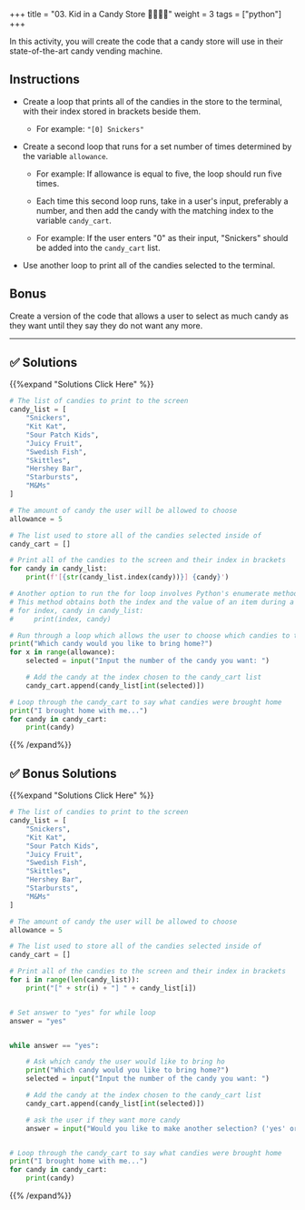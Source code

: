 +++
title = "03.  Kid in a Candy Store  👩‍🎓👨‍🎓"
weight = 3
tags = ["python"] 
+++

In this activity, you will create the code that a candy store will use in their state-of-the-art candy vending machine.

## Instructions

* Create a loop that prints all of the candies in the store to the terminal, with their index stored in brackets beside them.

  * For example: `"[0] Snickers"`

* Create a second loop that runs for a set number of times determined by the variable `allowance`.

  * For example: If allowance is equal to five, the loop should run five times.

  * Each time this second loop runs, take in a user's input, preferably a number, and then add the candy with the matching index to the variable `candy_cart`.

  * For example: If the user enters "0" as their input, "Snickers" should be added into the `candy_cart` list.

* Use another loop to print all of the candies selected to the terminal.

## Bonus

Create a version of the code that allows a user to select as much candy as they want until they say they do not want any more.

---


## ✅ Solutions
{{%expand "Solutions Click Here" %}}
```python
# The list of candies to print to the screen
candy_list = [
    "Snickers",
    "Kit Kat",
    "Sour Patch Kids",
    "Juicy Fruit",
    "Swedish Fish",
    "Skittles",
    "Hershey Bar",
    "Starbursts",
    "M&Ms"
]

# The amount of candy the user will be allowed to choose
allowance = 5

# The list used to store all of the candies selected inside of
candy_cart = []

# Print all of the candies to the screen and their index in brackets
for candy in candy_list:
    print(f'[{str(candy_list.index(candy))}] {candy}')

# Another option to run the for loop involves Python's enumerate method
# This method obtains both the index and the value of an item during a for loop
# for index, candy in candy_list:
#     print(index, candy)

# Run through a loop which allows the user to choose which candies to take home with them
print("Which candy would you like to bring home?")
for x in range(allowance):
    selected = input("Input the number of the candy you want: ")

    # Add the candy at the index chosen to the candy_cart list
    candy_cart.append(candy_list[int(selected)])

# Loop through the candy_cart to say what candies were brought home
print("I brought home with me...")
for candy in candy_cart:
    print(candy)

```

{{% /expand%}}

## ✅ Bonus Solutions
{{%expand "Solutions Click Here" %}}

```python
# The list of candies to print to the screen
candy_list = [
    "Snickers",
    "Kit Kat",
    "Sour Patch Kids",
    "Juicy Fruit",
    "Swedish Fish",
    "Skittles",
    "Hershey Bar",
    "Starbursts",
    "M&Ms"
]

# The amount of candy the user will be allowed to choose
allowance = 5

# The list used to store all of the candies selected inside of
candy_cart = []

# Print all of the candies to the screen and their index in brackets
for i in range(len(candy_list)):
    print("[" + str(i) + "] " + candy_list[i])


# Set answer to "yes" for while loop
answer = "yes"


while answer == "yes":

    # Ask which candy the user would like to bring ho
    print("Which candy would you like to bring home?")
    selected = input("Input the number of the candy you want: ")

    # Add the candy at the index chosen to the candy_cart list
    candy_cart.append(candy_list[int(selected)])

    # ask the user if they want more candy
    answer = input("Would you like to make another selection? ('yes' or 'no') ")


# Loop through the candy_cart to say what candies were brought home
print("I brought home with me...")
for candy in candy_cart:
    print(candy)

```


{{% /expand%}}
